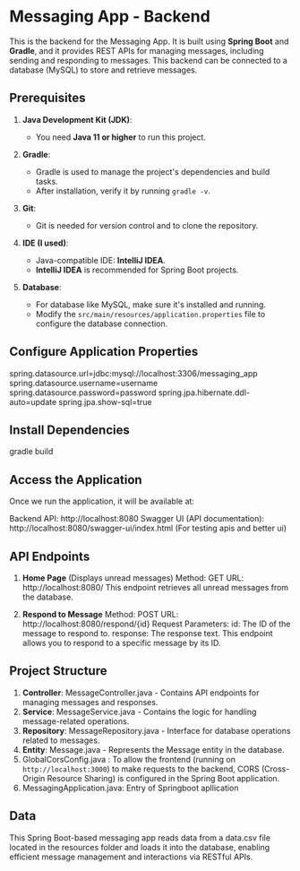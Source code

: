 # Messaging App - Backend

This is the backend for the Messaging App. It is built using **Spring Boot** and **Gradle**, and it provides REST APIs for managing messages, including sending and responding to messages. This backend can be connected to a database (MySQL) to store and retrieve messages.

## Prerequisites

1. **Java Development Kit (JDK)**:
   - You need **Java 11 or higher** to run this project.

2. **Gradle**:
   - Gradle is used to manage the project's dependencies and build tasks.
   - After installation, verify it by running `gradle -v`.

3. **Git**:
   - Git is needed for version control and to clone the repository.

4. **IDE (I used)**:
   - Java-compatible IDE: **IntelliJ IDEA**.
   - **IntelliJ IDEA** is recommended for Spring Boot projects.

5. **Database**:
   - For database like MySQL, make sure it's installed and running.
   - Modify the `src/main/resources/application.properties` file to configure the database connection.

## Configure Application Properties

spring.datasource.url=jdbc:mysql://localhost:3306/messaging_app
spring.datasource.username=username
spring.datasource.password=password
spring.jpa.hibernate.ddl-auto=update
spring.jpa.show-sql=true

## Install Dependencies
gradle build

## Access the Application
Once we run the application, it will be available at:

Backend API: http://localhost:8080
Swagger UI (API documentation): http://localhost:8080/swagger-ui/index.html (For testing apis and better ui)

## API Endpoints
1. **Home Page** (Displays unread messages)
Method: GET
URL: http://localhost:8080/
This endpoint retrieves all unread messages from the database.

2. **Respond to Message**
Method: POST
URL: http://localhost:8080/respond/{id}
Request Parameters:
id: The ID of the message to respond to.
response: The response text.
This endpoint allows you to respond to a specific message by its ID.

## Project Structure
1. **Controller**: MessageController.java - Contains API endpoints for managing messages and responses.
2. **Service**: MessageService.java - Contains the logic for handling message-related operations.
3. **Repository**: MessageRepository.java - Interface for database operations related to messages.
4. **Entity**: Message.java - Represents the Message entity in the database.
5. GlobalCorsConfig.java : To allow the frontend (running on `http://localhost:3000`) to make requests to the backend, CORS (Cross-Origin Resource Sharing) is configured in the Spring Boot application.
6. MessagingApplication.java: Entry of Springboot apllication

## Data
This Spring Boot-based messaging app reads data from a data.csv file located in the resources folder and loads it into the database, enabling efficient message management and interactions via RESTful APIs.
